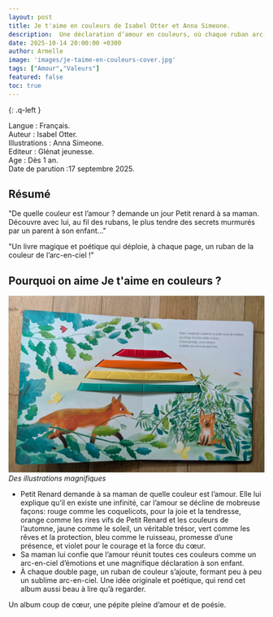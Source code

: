 ```yaml
---
layout: post
title: Je t'aime en couleurs de Isabel Otter et Anna Simeone.
description:  Une déclaration d’amour en couleurs, où chaque ruban arc-en-ciel tisse un lien unique entre un parent et son enfant.
date: 2025-10-14 20:00:00 +0300
author: Armelle
image: 'images/je-taime-en-couleurs-cover.jpg'
tags: ["Amour","Valeurs"]
featured: false
toc: true
---
```


{: .q-left }

Langue : Français.    
Auteur : Isabel Otter.  
Illustrations : Anna Simeone.                    
Editeur : Glénat jeunesse.             
Age : Dès 1 an.                            
Date de parution :17 septembre 2025.        

## Résumé

"De quelle couleur est l’amour ? demande un jour Petit renard à sa maman.
Découvre avec lui, au fil des rubans, le plus tendre des secrets murmurés par un parent à son enfant..."

"Un livre magique et poétique qui déploie, à chaque page, un ruban de la couleur de l’arc-en-ciel !"

## Pourquoi on aime Je t'aime en couleurs ?

![Des illustrations magnifiques](images/je-taime-en-couleurs-int.jpg)
*Des illustrations magnifiques*
- Petit Renard demande à sa maman de quelle couleur est l’amour. Elle lui explique qu’il en existe une infinité, car l’amour se décline de mobreuse façons: rouge comme les coquelicots, pour la joie et la tendresse, orange comme les rires vifs de Petit Renard et les couleurs de l’automne, jaune comme le soleil, un véritable trésor, vert comme les rêves et la protection, bleu comme le ruisseau, promesse d’une présence, et violet pour le courage et la force du cœur.
- Sa maman lui confie que l’amour réunit toutes ces couleurs comme un arc-en-ciel d’émotions et une magnifique déclaration à son enfant.
- À chaque double page, un ruban de couleur s’ajoute, formant peu à peu un sublime arc-en-ciel. Une idée originale et poétique, qui rend cet album aussi beau à lire qu’à regarder.

Un album coup de cœur, une pépite pleine d’amour et de poésie.



